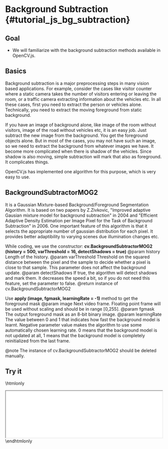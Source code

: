 Background Subtraction {#tutorial_js_bg_subtraction}
======================

Goal
----

-   We will familiarize with the background subtraction methods available in OpenCV.js.

Basics
------

Background subtraction is a major preprocessing steps in many vision based applications. For
example, consider the cases like visitor counter where a static camera takes the number of visitors
entering or leaving the room, or a traffic camera extracting information about the vehicles etc. In
all these cases, first you need to extract the person or vehicles alone. Technically, you need to
extract the moving foreground from static background.

If you have an image of background alone, like image of the room without visitors, image of the road
without vehicles etc, it is an easy job. Just subtract the new image from the background. You get
the foreground objects alone. But in most of the cases, you may not have such an image, so we need
to extract the background from whatever images we have. It become more complicated when there is
shadow of the vehicles. Since shadow is also moving, simple subtraction will mark that also as
foreground. It complicates things.

OpenCV.js has implemented one algorithm for this purpose, which is very easy to use.

BackgroundSubtractorMOG2
------------------------

It is a Gaussian Mixture-based Background/Foreground Segmentation Algorithm. It is based on two
papers by Z.Zivkovic, "Improved adaptive Gausian mixture model for background subtraction" in 2004
and "Efficient Adaptive Density Estimation per Image Pixel for the Task of Background Subtraction"
in 2006. One important feature of this algorithm is that it selects the appropriate number of
gaussian distribution for each pixel. It provides better adaptibility to varying scenes due illumination
changes etc.

While coding, we use the constructor: **cv.BackgroundSubtractorMOG2 (history = 500, varThreshold = 16,
detectShadows = true)**
@param history         Length of the history.
@param varThreshold    Threshold on the squared distance between the pixel and the sample to decide
whether a pixel is close to that sample. This parameter does not affect the background update.
@param detectShadows   If true, the algorithm will detect shadows and mark them. It decreases the
speed a bit, so if you do not need this feature, set the parameter to false.
@return                instance of cv.BackgroundSubtractorMOG2

Use **apply (image, fgmask, learningRate = -1)** method to get the foreground mask
@param image         Next video frame. Floating point frame will be used without scaling and should
be in range [0,255].
@param fgmask        The output foreground mask as an 8-bit binary image.
@param learningRate  The value between 0 and 1 that indicates how fast the background model is learnt.
Negative parameter value makes the algorithm to use some automatically chosen learning rate. 0 means
that the background model is not updated at all, 1 means that the background model is completely
reinitialized from the last frame.

@note The instance of cv.BackgroundSubtractorMOG2 should be deleted manually.

Try it
------

\htmlonly
<iframe src="js_bg_subtraction.html" width="100%"
        onload="this.style.height=this.contentDocument.body.scrollHeight +'px';">
</iframe>
\endhtmlonly
